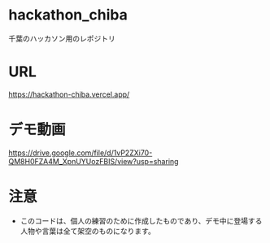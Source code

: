 # hackathon_chiba
千葉のハッカソン用のレポジトリ

# URL
https://hackathon-chiba.vercel.app/

# デモ動画
https://drive.google.com/file/d/1vP2ZXi70-QM8H0FZA4M_XpnUYUozFBIS/view?usp=sharing

# 注意
- このコードは、個人の練習のために作成したものであり、デモ中に登場する人物や言葉は全て架空のものになります。
